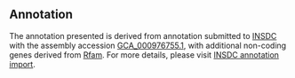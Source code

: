 

Annotation
----------

The annotation presented is derived from annotation submitted to
[INSDC](http://www.insdc.org) with the assembly accession
[GCA\_000976755.1](http://www.ebi.ac.uk/ena/data/view/GCA_000976755.1),
with additional non-coding genes derived from
[Rfam](http://rfam.xfam.org/). For more details, please visit [INSDC
annotation
import](http://ensemblgenomes.org/info/data/insdc_annotation).
